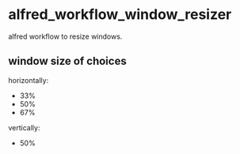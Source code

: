 # alfred_workflow_window_resizer

alfred workflow to resize windows.

## window size of choices

horizontally:

- 33%
- 50%
- 67%

vertically:

- 50%
